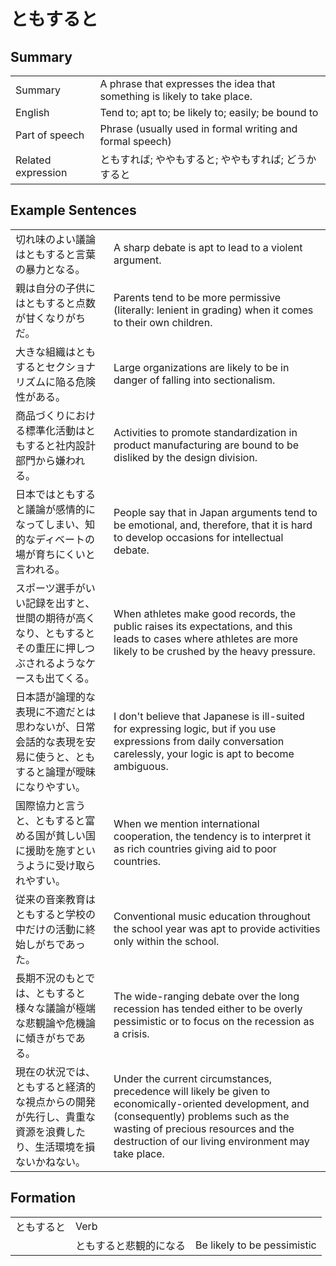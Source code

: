 # ともすると

## Summary

<table><tr>   <td>Summary</td>   <td>A phrase that expresses the idea that something is likely to take place.</td></tr><tr>   <td>English</td>   <td>Tend to; apt to; be likely to; easily; be bound to</td></tr><tr>   <td>Part of speech</td>   <td>Phrase (usually used in formal writing and formal speech)</td></tr><tr>   <td>Related expression</td>   <td>ともすれば; ややもすると; ややもすれば; どうかすると</td></tr></table>

## Example Sentences

<table><tr>   <td>切れ味のよい議論はともすると言葉の暴力となる。</td>   <td>A sharp debate is apt to lead to a violent argument.</td></tr><tr>   <td>親は自分の子供にはともすると点数が甘くなりがちだ。</td>   <td>Parents tend to be more permissive (literally: lenient in grading) when it comes to their own children.</td></tr><tr>   <td>大きな組織はともするとセクショナリズムに陥る危険性がある。</td>   <td>Large organizations are likely to be in danger of falling into sectionalism.</td></tr><tr>   <td>商品づくりにおける標準化活動はともすると社内設計部門から嫌われる。</td>   <td>Activities to promote standardization in product manufacturing are bound to be disliked by the design division.</td></tr><tr>   <td>日本ではともすると議論が感情的になってしまい、知的なディベートの場が育ちにくいと言われる。</td>   <td>People say that in Japan arguments tend to be emotional, and, therefore, that it is hard to develop occasions for intellectual debate.</td></tr><tr>   <td>スポーツ選手がいい記録を出すと、世間の期待が高くなり、ともするとその重圧に押しつぶされるようなケースも出てくる。</td>   <td>When athletes make good records, the public raises its expectations, and this leads to cases where athletes are more likely to be crushed by the heavy pressure.</td></tr><tr>   <td>日本語が論理的な表現に不適だとは思わないが、日常会話的な表現を安易に使うと、ともすると論理が曖昧になりやすい。</td>   <td>I don't believe that Japanese is ill-suited for expressing logic, but if you use expressions from daily conversation carelessly, your logic is apt to become ambiguous.</td></tr><tr>   <td>国際協力と言うと、ともすると富める国が貧しい国に援助を施すというように受け取られやすい。</td>   <td>When we mention international cooperation, the tendency is to interpret it as rich countries giving aid to poor countries.</td></tr><tr>   <td>従来の音楽教育はともすると学校の中だけの活動に終始しがちであった。</td>   <td>Conventional music education throughout the school year was apt to provide activities only within the school.</td></tr><tr>   <td>長期不況のもとでは、ともすると様々な議論が極端な悲観論や危機論に傾きがちである。</td>   <td>The wide-ranging debate over the long recession has tended either to be overly pessimistic or to focus on the recession as a crisis.</td></tr><tr>   <td>現在の状況では、ともすると経済的な視点からの開発が先行し、貴重な資源を浪費したり、生活環境を損ないかねない。</td>   <td>Under the current circumstances, precedence will likely be given to economically-oriented development, and (consequently) problems such as the wasting of precious resources and the destruction of our living environment may take place.</td></tr></table>

## Formation

<table class="table"><tbody><tr class="tr head"><td class="td"><span class="concept">ともすると</span></td><td class="td"><span class="concept"></span><span>Verb</span></td><td class="td"></td></tr><tr class="tr"><td class="td"></td><td class="td"><span class="concept">ともすると</span><span>悲観的になる</span></td><td class="td"><span>Be likely to be pessimistic</span></td></tr></tbody></table>

